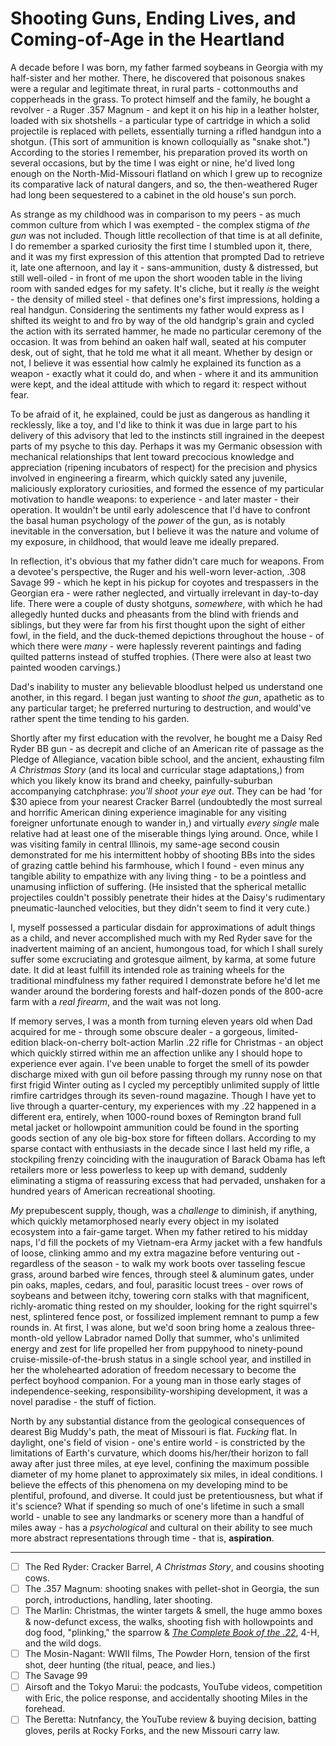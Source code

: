 # Shooting Guns, Ending Lives, and Coming-of-Age in the Heartland

A decade before I was born, my father farmed soybeans in Georgia with my half-sister and her mother. There, he discovered that poisonous snakes were a regular and legitimate threat, in rural parts - cottonmouths and copperheads in the grass. To protect himself and the family, he bought a revolver - a Ruger .357 Magnum - and kept it on his hip in a leather holster, loaded with six shotshells - a particular type of cartridge in which a solid projectile is replaced with pellets, essentially turning a rifled handgun into a shotgun. (This sort of ammunition is known colloquially as "snake shot.") According to the stories I remember, his preparation proved its worth on several occasions, but by the time I was eight or nine, he'd lived long enough on the North-Mid-Missouri flatland on which I grew up to recognize its comparative lack of natural dangers, and so, the then-weathered Ruger had long been sequestered to a cabinet in the old house's sun porch.

As strange as my childhood was in comparison to my peers - as much common culture from which I was exempted - the complex stigma of *the gun* was not included. Though little recollection of that time is at all definite, I do remember a sparked curiosity the first time I stumbled upon it, there, and it was my first expression of this attention that prompted Dad to retrieve it, late one afternoon, and lay it - sans-ammunition, dusty & distressed, but still well-oiled - in front of me upon the short wooden table in the living room with sanded edges for my safety. It's cliche, but it really *is* the weight - the density of milled steel - that defines one's first impressions, holding a real handgun.  Considering the sentiments my father would express as I shifted its weight to and fro by way of the old handgrip's grain and cycled the action with its serrated hammer, he made no particular ceremony of the occasion. It was from behind an oaken half wall, seated at his computer desk, out of sight, that he told me what it all meant. Whether by design or not, I believe it was essential how calmly he explained its function as a weapon - exactly what it could do, and when - where it and its ammunition were kept, and the ideal attitude with which to regard it: respect without fear.

To be afraid of it, he explained, could be just as dangerous as handling it recklessly, like a toy, and I'd like to think it was due in large part to his delivery of this advisory that led to the instincts still ingrained in the deepest parts of my psyche to this day. Perhaps it was my Germanic obsession with mechanical relationships that lent toward precocious knowledge and appreciation (ripening incubators of respect) for the precision and physics involved in engineering a firearm, which quickly sated any juvenile, maliciously exploratory curiosities, and formed the essence of my particular motivation to handle weapons: to experience - and later master - their operation. It wouldn't be until early adolescence that I'd have to confront the basal human psychology of the *power* of the gun, as is notably inevitable in the conversation, but I believe it was the nature and volume of my exposure, in childhood, that would leave me ideally prepared.

In reflection, it's obvious that my father didn't care much for weapons. From a devotee's perspective, the Ruger and his well-worn lever-action, .308 Savage 99 - which he kept in his pickup for coyotes and trespassers in the Georgian era - were rather neglected, and virtually irrelevant in day-to-day life. There were a couple of dusty shotguns, *somewhere*, with which he had allegedly hunted ducks and pheasants from the blind with friends and siblings, but they were far from his first thought upon the sight of either fowl, in the field, and the duck-themed depictions throughout the house - of which there were *many* - were haplessly reverent paintings and fading quilted patterns instead of stuffed trophies. (There were also at least two painted wooden carvings.)

Dad's inability to muster any believable bloodlust helped us understand one another, in this regard. I began just wanting to *shoot the gun*, apathetic as to any particular target; he preferred nurturing to destruction, and would've rather spent the time tending to his garden.

Shortly after my first education with the revolver, he bought me a Daisy Red Ryder BB gun - as decrepit and cliche of an American rite of passage as the Pledge of Allegiance, vacation bible school, and the ancient, exhausting film *A Christmas Story* (and its local and curricular stage adaptations,) from which you likely know its brand and cheeky, painfully-suburban accompanying catchphrase: *you'll shoot your eye out*. They can be had 'for $30 apiece from your nearest Cracker Barrel (undoubtedly the most surreal and horrific American dining experience imaginable for any visiting foreigner unfortunate enough to wander in,) and virtually *every single* male relative had at least one of the miserable things lying around. Once, while I was visiting family in central Illinois, my same-age second cousin demonstrated for me his intermittent hobby of shooting BBs into the sides of grazing cattle behind his farmhouse, which I found - even minus any tangible ability to empathize with any living thing - to be a pointless and unamusing infliction of suffering. (He insisted that the spherical metallic projectiles couldn't possibly penetrate their hides at the Daisy's rudimentary pneumatic-launched velocities, but they didn't seem to find it very cute.)

I, myself possessed a particular disdain for approximations of adult things as a child, and never accomplished much with my Red Ryder save for the inadvertent maiming of an ancient, humongous toad, for which I shall surely suffer some excruciating and grotesque ailment, by karma, at some future date. It did at least fulfill its intended role as training wheels for the traditional mindfulness my father required I demonstrate before he'd let me wander around the bordering forests and half-dozen ponds of the 800-acre farm with a *real firearm*, and the wait was not long.

If memory serves, I was a month from turning eleven years old when Dad acquired for me - through some obscure dealer - a gorgeous, limited-edition black-on-cherry bolt-action Marlin .22 rifle for Christmas - an object which quickly stirred within me an affection unlike any I should hope to experience ever again. I've been unable to forget the smell of its powder discharge mixed with gun oil before passing through my runny nose on that first frigid Winter outing as I cycled my perceptibly unlimited supply of little rimfire cartridges through its seven-round magazine. Though I have yet to live through a quarter-century, my experiences with my .22 happened in a different era, entirely, when 1000-round boxes of Remington brand full metal jacket or hollowpoint ammunition could be found in the sporting goods section of any ole big-box store for fifteen dollars. According to my sparse contact with enthusiasts in the decade since I last held my rifle, a stockpiling frenzy coinciding with the inauguration of Barack Obama has left retailers more or less powerless to keep up with demand, suddenly eliminating a stigma of reassuring excess that had pervaded, unshaken for a hundred years of American recreational shooting.

*My* prepubescent supply, though, was a *challenge* to diminish, if anything, which quickly metamorphosed nearly every object in my isolated ecosystem into a fair-game target. When my father retired to his midday naps, I'd fill the pockets of my Vietnam-era Army jacket with a few handfuls of loose, clinking ammo and my extra magazine before venturing out - regardless of the season - to walk my work boots over tasseling fescue grass, around barbed wire fences, through steel & aluminum gates, under pin oaks, maples, cedars, and foul, parasitic locust trees - over rows of soybeans and between itchy, towering corn stalks with that magnificent, richly-aromatic thing rested on my shoulder, looking for the right squirrel's nest, splintered fence post, or fossilized implement remnant to pump a few rounds in. At first, I was alone, but we'd soon bring home a zealous three-month-old yellow Labrador named Dolly that summer, who's unlimited energy and zest for life propelled her from puppyhood to ninety-pound cruise-missile-of-the-brush status in a single school year, and instilled in her the wholehearted adoration of freedom necessary to become the perfect boyhood companion. For a young man in those early stages of independence-seeking, responsibility-worshiping development, it was a novel paradise - the stuff of fiction.

North by any substantial distance from the geological consequences of dearest Big Muddy's path, the meat of Missouri is flat. *Fucking* flat. In daylight, one's field of vision - one's entire world - is constricted by the limitations of Earth's curvature, which dooms his/her/their horizon to fall away after just three miles, at eye level, confining the maximum possible diameter of my home planet to approximately six miles, in ideal conditions. I believe the effects of this phenomena on my developing mind to be plentiful, profound, and diverse. It could just be pretentiousness, but what if it's science? What if spending so much of one's lifetime in such a small world - unable to see any landmarks or scenery more than a handful of miles away - has a *psychological* and cultural on their ability to see much more abstract representations through time - that is, **aspiration**.



---

- [ ] The Red Ryder: Cracker Barrel, *A Christmas Story*, and cousins shooting cows.
- [ ] The .357 Magnum: shooting snakes with pellet-shot in Georgia, the sun porch, introductions, handling, later shooting.
- [ ] The Marlin: Christmas, the winter targets & smell, the huge ammo boxes & now-defunct excess, the walks, shooting fish with hollowpoints and dog food, "plinking," the sparrow & *[The Complete Book of the .22](http://www.amazon.com/Complete-Book-22-Worlds-Popular/dp/1592280471/)*, 4-H, and the wild dogs.
- [ ] The Mosin-Nagant: WWII films, The Powder Horn, tension of the first shot, deer hunting (the ritual, peace, and lies.)
- [ ] The Savage 99
- [ ] Airsoft and the Tokyo Marui: the podcasts, YouTube videos, competition with Eric, the police response, and accidentally shooting Miles in the forehead.
- [ ] The Beretta: Nutnfancy, the YouTube review & buying decision, batting gloves, perils at Rocky Forks, and the new Missouri carry law.